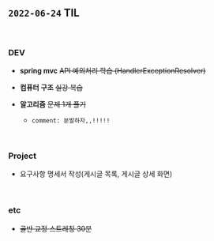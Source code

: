 ## `2022-06-24` TIL

<br>

### DEV
+ **spring mvc** ~~API 예외처리 학습 (HandlerExceptionResolver)~~

+ **컴퓨터 구조** ~~실강 복습~~
+ **알고리즘** ~~문제 1개 풀기~~
  + `comment: 분발하자,,!!!!!`

<br>

### Project
+ 요구사항 명세서 작성(게시글 목록, 게시글 상세 화면)

<br>

### etc
+ ~~골반 교정 스트레칭 30분~~